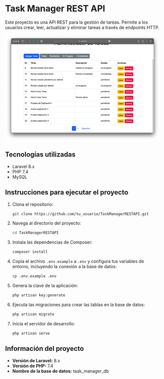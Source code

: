 # Task Manager REST API

Este proyecto es una API REST para la gestión de tareas. Permite a los usuarios crear, leer, actualizar y eliminar tareas a través de endpoints HTTP.

![Preview](public/img/PreviewTaskManager.png)

## Tecnologías utilizadas
- Laravel 8.x
- PHP 7.4
- MySQL

## Instrucciones para ejecutar el proyecto

1. Clona el repositorio:
    ```bash
    git clone https://github.com/tu_usuario/TaskManagerRESTAPI.git
    ```
2. Navega al directorio del proyecto:
    ```bash
    cd TaskManagerRESTAPI
    ```
3. Instala las dependencias de Composer:
    ```bash
    composer install
    ```
4. Copia el archivo `.env.example` a `.env` y configura tus variables de entorno, incluyendo la conexión a la base de datos:
    ```bash
    cp .env.example .env
    ```
5. Genera la clave de la aplicación:
    ```bash
    php artisan key:generate
    ```
6. Ejecuta las migraciones para crear las tablas en la base de datos:
    ```bash
    php artisan migrate
    ```
7. Inicia el servidor de desarrollo:
    ```bash
    php artisan serve
    ```

## Información del proyecto
- **Versión de Laravel:** 8.x
- **Versión de PHP:** 7.4
- **Nombre de la base de datos:** task_manager_db